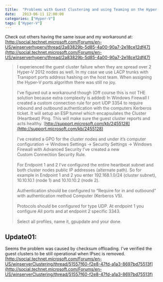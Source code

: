 ```yaml
---
title:  "Problems with Guest Clustering and using Teaming on the Hyper-V host?"
date:   2013-06-11 12:00:00
categories: ["Hyper-V"]
tags: ["Hyper-V"]
---
```

Check out others having the same issue and my workaround at:</br>
[http://social.technet.microsoft.com/Forums/en-US/winserverhyperv/thread/2a83829b-5d85-4a00-90a7-2e18ce12df47](http://social.technet.microsoft.com/Forums/en-US/winserverhyperv/thread/2a83829b-5d85-4a00-90a7-2e18ce12df47)

>I experienced the guest cluster failure when they are spread over 2 Hyper-V 2012 nodes as well. In my case we use LACP trunks with Transport ports address hashing on the host team. When assigning the Hyper-V ports algorithm there was still no joy.</br></br>
>I’ve figured out a workaround though (Off course this is not THE solution because extra complexity is added)
>In Windows Firewall I created a custom connection rule for port UDP 3354 to require inbound and outbound authentication with the computers Kerberos ticket. It will setup an ESP tunnel which encapsulates the Cluster (Heartbeat) Ping. This will make sure the guest cluster reports and acts healthy. [http://support.microsoft.com/kb/2455128](http://support.microsoft.com/kb/2455128)</br></br>
>I’ve created a GPO for the cluster nodes and under it’s computer configuration -> Windows Settings -> Security Settings -> Windows Firewall with Advanced Security I’ve created a new Custom Connection Security Rule.</br></br>
>For Endpoint 1 and 2 I’ve configured the entire heartbeat subnet and both cluster nodes public IP addresses (alternate path). So for example in Endpoint 1 and 2 you enter 192.168.1.0/24 (cluster subnet), 10.10.10.1 (node 1) and 10.10.10.2 (node 2).</br></br>
>Authentication should be configured to “Require for in and outbound” with authentication method Computer (Kerberos V5).</br></br>
>Protocols should be configured for type UDP. At endpoint 1 you configure All ports and at endpoint 2 specific 3343.</br></br>
>Select all profiles, name it, gpupdate and your done.

## Update01: 
Seems the problem was caused by checksum offloading. I've verified the guest clusters to be still operational when IPsec is removed.</br>[http://social.technet.microsoft.com/Forums/en-US/winserverClustering/thread/51557f60-f2e8-47fd-a1a3-8697bd75513f](http://social.technet.microsoft.com/Forums/en-US/winserverClustering/thread/51557f60-f2e8-47fd-a1a3-8697bd75513f)